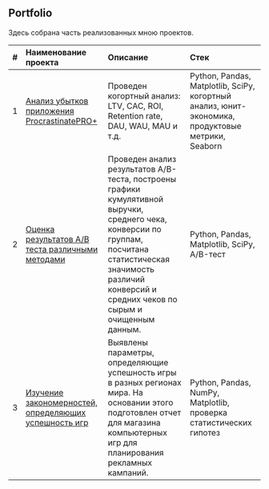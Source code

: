 ## Portfolio

Здесь собрана часть реализованных мною проектов.

| #| Наименование проекта                                 | Описание      |  Стек               |
|:-|:---------------                                      | :-------------|:---------------|
|1 | [Анализ убытков приложения ProcrastinatePRO+](https://github.com/gaidds/portfolio/tree/main/Cohort%20analysis)          |Проведен когортный анализ: LTV, CAC, ROI, Retention rate, DAU, WAU, MAU и т.д. |Python, Pandas, Matplotlib, SciPy, когортный анализ, юнит-экономика, продуктовые метрики, Seaborn|
|2 | [Оценка результатов A/B теста различными методами](https://github.com/gaidds/portfolio/tree/main/Analysing%20AB%20test)     |Проведен анализ результатов A/B-теста, построены графики кумулятивной выручки, среднего чека, конверсии по группам, посчитана статистическая значимость различий конверсий и средних чеков по сырым и очищенным данным.                | Python, Pandas, Matplotlib, SciPy, A/B-тест|
|3 | [Изучение закономерностей, определяющих успешность игр](https://github.com/gaidds/portfolio/tree/main/Games%20analysis)|Выявлены параметры, определяющие успешность игры в разных регионах мира. На основании этого подготовлен отчет для магазина компьютерных игр для планирования рекламных кампаний.|Python, Pandas, NumPy, Matplotlib, проверка статистических гипотез|
